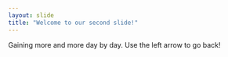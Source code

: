 ```yaml
---
layout: slide
title: "Welcome to our second slide!"
---
```

Gaining more and more day by day.
Use the left arrow to go back!
